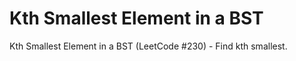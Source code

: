 # Kth Smallest Element in a BST

Kth Smallest Element in a BST (LeetCode #230) - Find kth smallest.
